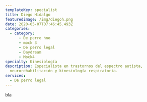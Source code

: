 ```yaml
---
templateKey: specialist
title: Diego Hidalgo
featuredimage: /img/diegoh.png
date: 2020-05-07T07:46:45.493Z
categories:
  - category:
      - De perro hno
      - mock 3
      - De perro legal
      - Daydream
      - Mock4
specialty: Kinesiología
description: Especialista en trastornos del espectro autista,
  neurorehabilitación y kinesiología respiratoria.
services:
  - De perro legal
---
```

bla